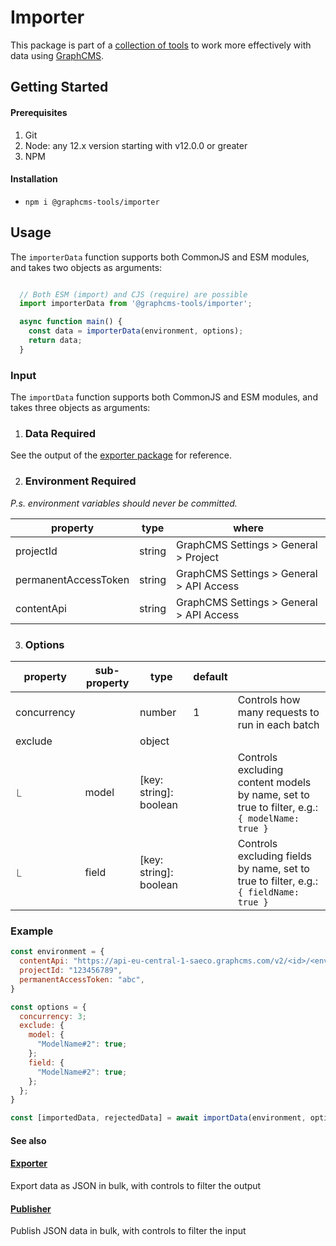 # Importer

This package is part of a [collection of tools](https://github.com/ViktorJT/GraphCMS-Tools) to work more effectively with data using [GraphCMS](https://graphcms.com/).

## Getting Started

#### Prerequisites
1. Git
2. Node: any 12.x version starting with v12.0.0 or greater
3. NPM

#### Installation
- `npm i @graphcms-tools/importer`

## Usage

The `importerData` function supports both CommonJS and ESM modules, and takes two objects as arguments:

```javascript

  // Both ESM (import) and CJS (require) are possible
  import importerData from '@graphcms-tools/importer';

  async function main() {
    const data = importerData(environment, options);
    return data;
  }

```

### Input

The `importData` function supports both CommonJS and ESM modules, and takes three objects as arguments:

1. ### Data **Required**

See the output of the [exporter package](https://github.com/ViktorJT/GraphCMS-Tools/tree/main/packages/exporter) for reference.

2. ### Environment **Required**

_P.s. environment variables should never be committed._

| property             | type   | where                                    |
| -------------------- | ------ | ---------------------------------------- |
| projectId            | string | GraphCMS Settings > General > Project    |
| permanentAccessToken | string | GraphCMS Settings > General > API Access |
| contentApi           | string | GraphCMS Settings > General > API Access |

3. ### Options

| property    | sub-property | type   | default |                                                 |
| ----------- | ------------ | ------ | ------- | ----------------------------------------------- |
| concurrency |              | number | 1       | Controls how many requests to run in each batch |
| exclude     |              | object |         |                                                 |
| ⎿          | model        | [key: string]: boolean |         | Controls excluding content models by name, set to true to filter, e.g.: `{ modelName: true }` |
| ⎿           | field                | [key: string]: boolean |         | Controls excluding fields by name, set to true to filter, e.g.: `{ fieldName: true }` |

### Example

```javascript
const environment = {
  contentApi: "https://api-eu-central-1-saeco.graphcms.com/v2/<id>/<environment>",
  projectId: "123456789",
  permanentAccessToken: "abc",
}

const options = {
  concurrency: 3;
  exclude: {
    model: {
      "ModelName#2": true;
    };
    field: {
      "ModelName#2": true;
    };
  };
}

const [importedData, rejectedData] = await importData(environment, options);

```

#### See also

#### [Exporter](https://github.com/ViktorJT/GraphCMS-Tools/tree/main/packages/exporter)

Export data as JSON in bulk, with controls to filter the output

#### [Publisher](https://github.com/ViktorJT/GraphCMS-Tools/tree/main/packages/publisher)

Publish JSON data in bulk, with controls to filter the input
